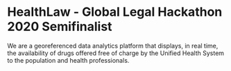 # HealthLaw - Global Legal Hackathon 2020 Semifinalist

We are a georeferenced data analytics
platform that displays, in real time, the
availability of drugs offered free of charge
by the Unified Health System to the
population and health professionals.
